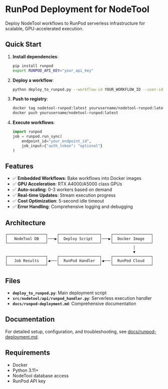 # RunPod Deployment for NodeTool

Deploy NodeTool workflows to RunPod serverless infrastructure for scalable, GPU-accelerated execution.

## Quick Start

1. **Install dependencies**:
   ```bash
   pip install runpod
   export RUNPOD_API_KEY="your_api_key"
   ```

2. **Deploy a workflow**:
   ```bash
   python deploy_to_runpod.py --workflow-id YOUR_WORKFLOW_ID --user-id YOUR_USER_ID
   ```

3. **Push to registry**:
   ```bash
   docker tag nodetool-runpod:latest yourusername/nodetool-runpod:latest
   docker push yourusername/nodetool-runpod:latest
   ```

4. **Execute workflows**:
   ```python
   import runpod
   job = runpod.run_sync(
       endpoint_id="your_endpoint_id",
       job_input={"auth_token": "optional"}
   )
   ```

## Features

- ✅ **Embedded Workflows**: Bake workflows into Docker images
- ✅ **GPU Acceleration**: RTX A4000/A5000 class GPUs
- ✅ **Auto-scaling**: 0-3 workers based on demand
- ✅ **Real-time Updates**: Stream execution progress
- ✅ **Cost Optimization**: 5-second idle timeout
- ✅ **Error Handling**: Comprehensive logging and debugging

## Architecture

```
┌─────────────────┐    ┌──────────────────┐    ┌─────────────────┐
│   NodeTool DB   │───▶│  Deploy Script   │───▶│  Docker Image   │
└─────────────────┘    └──────────────────┘    └─────────────────┘
                                                         │
                                                         ▼
┌─────────────────┐    ┌──────────────────┐    ┌─────────────────┐
│   Job Results   │◀───│  RunPod Handler  │◀───│  RunPod Cloud   │
└─────────────────┘    └──────────────────┘    └─────────────────┘
```

## Files

- **`deploy_to_runpod.py`**: Main deployment script
- **`src/nodetool/api/runpod_handler.py`**: Serverless execution handler  
- **`docs/runpod-deployment.md`**: Comprehensive documentation

## Documentation

For detailed setup, configuration, and troubleshooting, see [docs/runpod-deployment.md](docs/runpod-deployment.md).

## Requirements

- Docker
- Python 3.11+
- NodeTool database access
- RunPod API key